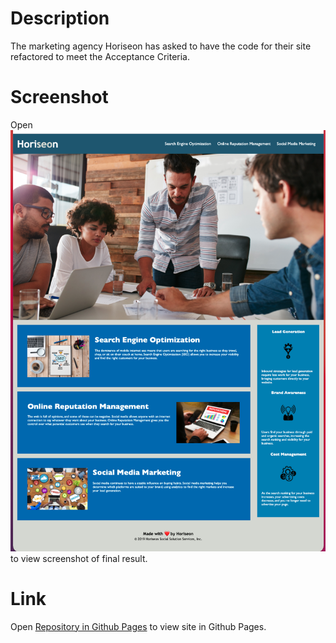 # Description

The marketing agency Horiseon has asked to have the code for their site refactored to meet the Acceptance Criteria.

# Screenshot

Open ![Horiseon site screenshot](/Develop/Horiseon_Screenshot.png) to view screenshot of final result.

# Link

Open [Repository in Github Pages](https://sumwillrodt.github.io/horiseon-refactor/) to view site in Github Pages.

